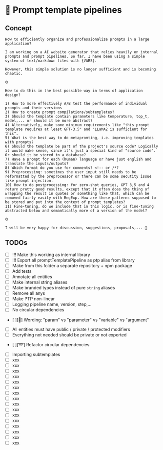 # 🌠 Prompt template pipelines

## Concept

```
How to efficiently organize and professionalize prompts in a large application?

I am working on a AI website generator that relies heavily on internal prompts and prompt pipelines. So far, I have been using a simple system of text/markdown files with {VARS}.

However, this simple solution is no longer sufficient and is becoming chaotic.

⏣

How to do this in the best possible way in terms of application design?

1) How to more effectively A/B test the performance of individual prompts and their versions
2) How to create prompt compilations/subtemplates?
3) Should the template contain parameters like temperature, top_t, model,... or should it be more abstract?
4) Alternatively, make some minimum requirements like "this prompt template requires at least GPT-3.5" and "LLaMA2 is sufficient for this".
5) What is the best way to do metapromting, i.e. improving templates with prompts?
6) Should the template be part of the project's source code? Logically it would make sense, since it's just a special kind of "source code". Or should it be stored in a database?
7) Have a prompt for each (human) language or have just english and translate the inputs/outputs?
8) Which format do you use for comments? <!-- or /*?
9) Preprocessing: sometimes the user input still needs to be reformatted by the preprocessor or there can be some secutity issue like prompt injection.
10) How to do postprocessing: for zero-shot queries, GPT 3,5 and 4 return pretty good results, except that it often does the thing of wrapping the result in quotes or something like that, which can be removed fairly easily with RegExp. How are these patterns supposed to be stored and put into the context of prompt templates?
11) Fine-tuning, do we include that in this logic, or is fine-tuning abstracted below and semantically more of a version of the model?

⏣

I will be very happy for discussion, suggestions, proposals,... 🚀
```

## TODOs

-   [ ] !!! Make this working as internal library
-   [ ] !!! Export all promptTemplatePipeline as ptp alias from library
-   [ ] Make from this folder a separate repository + npm package
-   [ ] Add tests
-   [ ] Annotate all entities
-   [ ] Make internal string aliases
-   [ ] Make branded types instead of pure `string` aliases
-   [ ] Remove all anys
-   [ ] Make PTP non-linear
-   [ ] Logging pipeline name, version, step,...
-   [ ] No circular dependencies
-   [ ][🧠] Wording: "param" vs "parameter" vs "variable" vs "argument"
-   [ ] All entities must have public / private / protected modifiers
-   [ ] Everything not needed should be private or not exported
-   [ ][➿] Refactor circular dependencies
-   [ ] Importing subtemplates
-   [ ] xxx
-   [ ] xxx
-   [ ] xxx
-   [ ] xxx
-   [ ] xxx
-   [ ] xxx
-   [ ] xxx
-   [ ] xxx
-   [ ] xxx
-   [ ] xxx
-   [ ] xxx
-   [ ] xxx
-   [ ] xxx
-   [ ] xxx
-   [ ] xxx
-   [ ] xxx
